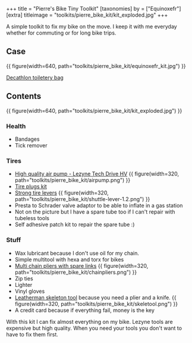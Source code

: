 +++
title = "Pierre's Bike Tiny Toolkit"
[taxonomies]
by = ["Equinoxefr"]
[extra]
titleimage = "toolkits/pierre_bike_kit/kit_exploded.jpg"
+++

A simple toolkit to fix my bike on the move. I keep it with me everyday whether for commuting or for long bike trips.

## Case

{{ figure(width=640, path="toolkits/pierre_bike_kit/equinoxefr_kit.jpg") }}

[Decathlon toiletery bag](https://www.decathlon.fr/p/trousse-de-toilette-trekking-ultra-light-et-ultra-compact/_/R-p-173360?mc=8595305&c=bleu-canard)

## Contents

{{ figure(width=640, path="toolkits/pierre_bike_kit/kit_exploded.jpg") }}

### Health

- Bandages
- Tick remover


### Tires

- [High quality air pump - Lezyne Tech Drive HV](https://www.alltricks.com/F-11929-outillage/P-292226-lezyne_tech_drive_hv_hand_pump_black)
{{ figure(width=320, path="toolkits/pierre_bike_kit/airpump.png") }}
- [Tire plugs kit](https://ride.lezyne.com/products/tubeless-kit-bike-tire-plug-kit?_pos=5&_sid=7cda21e1e&_ss=r)
- [Strong tire levers](https://www.topeak.com/global/en/product/182-SHUTTLE-LEVER-1.2)
{{ figure(width=320, path="toolkits/pierre_bike_kit/shuttle-lever-1.2.png") }}
- Presta to Schrader valve adaptor to be able to inflate in a gas station
- Not on the picture but I have a spare tube too if I can't repair with tubeless tools
- Self adhesive patch kit to repair the spare tube :)

### Stuff
- Wax lubricant because I don't use oil for my chain.
- Simple multitool with hexa and torx for bikes
- [Multi chain pliers with spare links](https://ride.lezyne.com/collections/multi-tools/products/multi-chain-pliers-bike-chain-multi-tool)
{{ figure(width=320, path="toolkits/pierre_bike_kit/chainpliers.png") }}
- Zip ties
- Lighter
- Vinyl gloves
- [Leatherman skeleton tool](https://www.leatherman.com/skeletool-830845.html?geo=y) because you need a plier and a knife.
{{ figure(width=320, path="toolkits/pierre_bike_kit/skeletool.png") }}
- A credit card because if everything fail, money is the key


With this kit I can fix almost everything on my bike. Lezyne tools are expensive but high quality. When you need your tools you don't want to have to fix them first.
